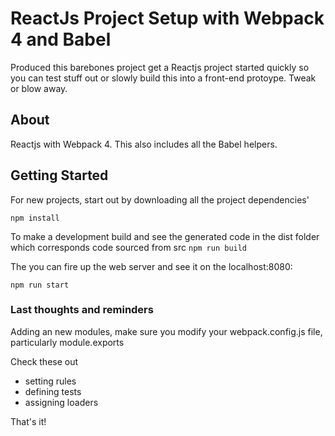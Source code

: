 # ReactJs Project Setup with Webpack 4 and Babel
Produced this barebones project get a Reactjs project started quickly so you can test stuff out or slowly build this into a front-end protoype. Tweak or blow away.

## About
Reactjs with Webpack 4. This also includes all the Babel helpers.

## Getting Started
For new projects, start out by downloading all the project dependencies'

```npm install```

To make a development build and see the generated code in the dist folder which corresponds code sourced from src
```npm run build```

The you can fire up the web server and see it on the localhost:8080:

```
npm run start
```
### Last thoughts and reminders
Adding an new modules, make sure you modify your webpack.config.js file, particularly module.exports

Check these out
* setting rules
* defining tests
* assigning loaders

That's it!
